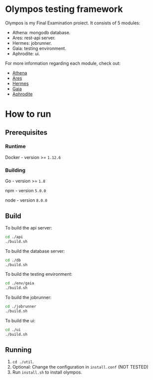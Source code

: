 # Olympos testing framework

Olympos is my Final Examination proiect. It consists of 5 modules:
 - Athena: mongodb database.
 - Ares: rest-api server.
 - Hermes: jobrunner.
 - Gaia: testing environment.
 - Aphrodite: ui.

For more information regarding each module, check out:
 - [Athena](db/README.md)
 - [Ares](api/README.md)
 - [Hermes](jobrunner/README.md)
 - [Gaia](env/gaia/README.md)
 - [Aphrodite](ui/README.md)

# How to run

## Prerequisites

### Runtime
Docker - version >= `1.12.6`

### Building
Go - version >= `1.8`

npm - version `5.0.0`

node - version `8.0.0`

## Build

To build the api server:
```sh
cd ./api
./build.sh
```

To build the database server:
```sh
cd ./db
./build.sh
```

To build the testing environment:
```sh
cd ./env/gaia
./build.sh
```

To build the jobrunner:
```sh
cd ./jobrunner
./build.sh
```

To build the ui:
```sh
cd ./ui
./build.sh
```

## Running

1. `cd ./util`.
2. Optional: Change the configuration in `install.conf` (NOT TESTED)
3. Run `install.sh` to install olympos.
